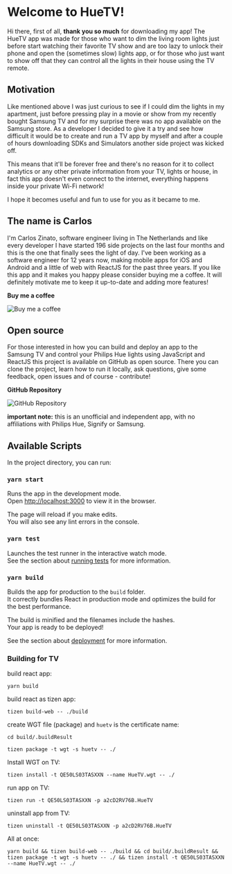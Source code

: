 # Welcome to HueTV!

Hi there, first of all, **thank you so much** for downloading my app!
The HueTV app was made for those who want to dim the living room lights just before start watching their favorite TV show and are too lazy to unlock their phone and open the (sometimes slow) lights app, or for those who just want to show off that they can control all the lights in their house using the TV remote.

## Motivation

Like mentioned above I was just curious to see if I could dim the lights in my apartment, just before pressing play in a movie or show from my recently bought Samsung TV and for my surprise there was no app available on the Samsung store. As a developer I decided to give it a try and see how difficult it would be to create and run a TV app by myself and after a couple of hours downloading SDKs and Simulators another side project was kicked off.

This means that it'll be forever free and there's no reason for it to collect analytics or any other private information from your TV, lights or house, in fact this app doesn't even connect to the internet, everything happens inside your private Wi-Fi network!

I hope it becomes useful and fun to use for you as it became to me.

## The name is Carlos

I'm Carlos Zinato, software engineer living in The Netherlands and like every developer I have started 196 side projects on the last four months and this is the one that finally sees the light of day. I've been working as a software engineer for 12 years now, making mobile apps for iOS and Android and a little of web with ReactJS for the past three years.
If you like this app and it makes you happy please consider buying me a coffee. It will definitely motivate me to keep it up-to-date and adding more features!

**Buy me a coffee**

![Buy me a coffee](https://is2-ssl.mzstatic.com/image/thumb/Purple123/v4/d7/b5/cb/d7b5cbcd-ff98-10d3-5596-5dcc4a8d0eac/source/256x256bb.jpg)


## Open source

For those interested in how you can build and deploy an app to the Samsung TV and control your Philips Hue lights using JavaScript and ReactJS this project is available on GitHub as open source. There you can clone the project, learn how to run it locally, ask questions, give some feedback, open issues and of course - contribute!

 **GitHub Repository**
 
![GitHub Repository](https://is2-ssl.mzstatic.com/image/thumb/Purple123/v4/d7/b5/cb/d7b5cbcd-ff98-10d3-5596-5dcc4a8d0eac/source/256x256bb.jpg)

**important note:** this is an unofficial and independent app, with no affiliations with Philips Hue, Signify or Samsung.

## Available Scripts

In the project directory, you can run:

### `yarn start`

Runs the app in the development mode.\
Open [http://localhost:3000](http://localhost:3000) to view it in the browser.

The page will reload if you make edits.\
You will also see any lint errors in the console.

### `yarn test`

Launches the test runner in the interactive watch mode.\
See the section about [running tests](https://facebook.github.io/create-react-app/docs/running-tests) for more information.

### `yarn build`

Builds the app for production to the `build` folder.\
It correctly bundles React in production mode and optimizes the build for the best performance.

The build is minified and the filenames include the hashes.\
Your app is ready to be deployed!

See the section about [deployment](https://facebook.github.io/create-react-app/docs/deployment) for more information.

### Building for TV

build react app:   

`yarn build`

build react as tizen app:

`tizen build-web -- ./build`

create WGT file (package) and `huetv` is the certificate name:

`cd build/.buildResult`

`tizen package -t wgt -s huetv -- ./`

Install WGT on TV:

`tizen install -t QE50LS03TASXXN --name HueTV.wgt -- ./`

run app on TV:

`tizen run -t QE50LS03TASXXN -p a2cD2RV76B.HueTV`

uninstall app from TV:

`tizen uninstall -t QE50LS03TASXXN -p a2cD2RV76B.HueTV`

All at once:

`yarn build && tizen build-web -- ./build && cd build/.buildResult && tizen package -t wgt -s huetv -- ./ && tizen install -t QE50LS03TASXXN --name HueTV.wgt -- ./`


